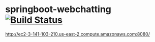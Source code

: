 # springboot-webchatting [![Build Status](https://travis-ci.org/jokerKwu/springboot-webchatting.svg?branch=master)](https://travis-ci.org/jokerKwu/springboot-webchatting)


http://ec2-3-141-103-210.us-east-2.compute.amazonaws.com:8080/
